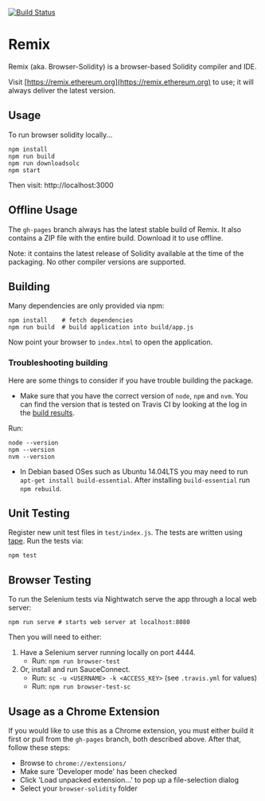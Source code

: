 [![Build Status](https://travis-ci.org/ethereum/browser-solidity.svg?branch=master)](https://travis-ci.org/ethereum/browser-solidity)

# Remix

Remix (aka. Browser-Solidity) is a browser-based Solidity compiler and IDE.

Visit [https://remix.ethereum.org](https://remix.ethereum.org) to use;
it will always deliver the latest version.

## Usage

To run browser solidity locally...
```
npm install
npm run build
npm run downloadsolc
npm start
```

Then visit: http://localhost:3000

## Offline Usage

The `gh-pages` branch always has the latest stable build of Remix. It also contains a ZIP file with the entire build. Download it to use offline.

Note: it contains the latest release of Solidity available at the time of the packaging. No other compiler versions are supported.

## Building

Many dependencies are only provided via npm:

	npm install    # fetch dependencies
	npm run build  # build application into build/app.js

Now point your browser to `index.html` to open the application.

### Troubleshooting building

Here are some things to consider if you have trouble building the package.

- Make sure that you have the correct version of `node`, `npm` and `nvm`. You can find the version that is tested on Travis CI by looking at the log in the [build results](https://travis-ci.org/ethereum/browser-solidity).

Run:

	node --version
	npm --version
	nvm --version

- In Debian based OSes such as Ubuntu 14.04LTS you may need to run `apt-get install build-essential`. After installing `build-essential` run `npm rebuild`.

## Unit Testing

Register new unit test files in `test/index.js`. The tests are written using [tape](https://www.npmjs.com/package/tape). Run the tests via:

	npm test

## Browser Testing

To run the Selenium tests via Nightwatch serve the app through a local web server:

	npm run serve # starts web server at localhost:8080

Then you will need to either:

1. Have a Selenium server running locally on port 4444.
	- Run: `npm run browser-test`
2. Or, install and run SauceConnect.
	- Run: `sc -u <USERNAME> -k <ACCESS_KEY>` (see `.travis.yml` for values)
	- Run: `npm run browser-test-sc`

## Usage as a Chrome Extension

If you would like to use this as a Chrome extension, you must either build it first or pull from the `gh-pages` branch, both described above.
After that, follow these steps:

- Browse to `chrome://extensions/`
- Make sure 'Developer mode' has been checked
- Click 'Load unpacked extension...' to pop up a file-selection dialog
- Select your `browser-solidity` folder
